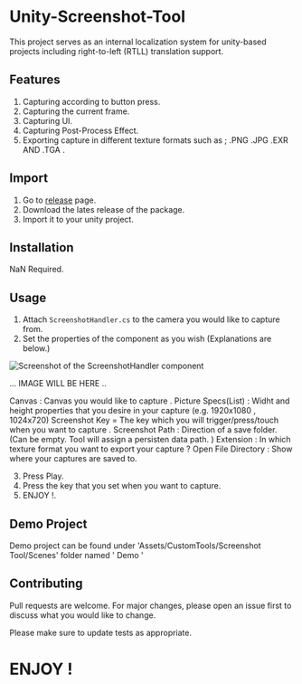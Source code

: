 # Unity-Screenshot-Tool

This project serves as an internal localization system for unity-based projects including right-to-left (RTLL) translation support.

## Features
1. Capturing according to button press.
2. Capturing the current frame.
3. Capturing UI.
4. Capturing Post-Process Effect.
5. Exporting capture in different texture formats such as ; .PNG .JPG .EXR AND .TGA .


## Import

1. Go to [release](https://github.com/ertanturan/Unity-Screenshot-Tool/releases) page.
2. Download the lates release of the package.
3. Import it to your unity project.

## Installation

NaN Required.

## Usage

1. Attach `ScreenshotHandler.cs` to the camera you would like to capture from.
2. Set the properties of the component as you wish (Explanations are below.)



![Screenshot of the ScreenshotHandler component](https://prnt.sc/qjy0sh)

... IMAGE WILL BE HERE ..

Canvas : Canvas you would like to capture .
Picture Specs(List) :  Widht and height properties that you desire in your capture (e.g. 1920x1080 , 1024x720)
Screenshot Key = The key which you will trigger/press/touch when you want to capture .
Screenshot Path : Direction of a save folder. (Can be empty. Tool will assign a persisten data path. )
Extension : In which texture format you want to export your capture ?
Open File Directory : Show where your captures are saved to.

3. Press Play.
4. Press the key that you set when you want to capture.
5. ENJOY !.

## Demo Project

Demo project can be found under 'Assets/CustomTools/Screenshot Tool/Scenes' folder named ' Demo '

## Contributing
Pull requests are welcome. For major changes, please open an issue first to discuss what you would like to change.

Please make sure to update tests as appropriate.


# ENJOY !
